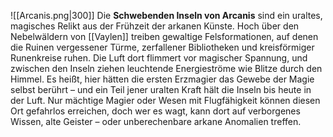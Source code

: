 ![[Arcanis.png|300]]
Die **Schwebenden Inseln von Arcanis** sind ein uraltes, magisches Relikt aus der Frühzeit der arkanen Künste. Hoch über den Nebelwäldern von [[Vaylen]] treiben gewaltige Felsformationen, auf denen die Ruinen vergessener Türme, zerfallener Bibliotheken und kreisförmiger Runenkreise ruhen. Die Luft dort flimmert vor magischer Spannung, und zwischen den Inseln ziehen leuchtende Energieströme wie Blitze durch den Himmel. Es heißt, hier hätten die ersten Erzmagier das Gewebe der Magie selbst berührt – und ein Teil jener uralten Kraft hält die Inseln bis heute in der Luft. Nur mächtige Magier oder Wesen mit Flugfähigkeit können diesen Ort gefahrlos erreichen, doch wer es wagt, kann dort auf verborgenes Wissen, alte Geister – oder unberechenbare arkane Anomalien treffen.